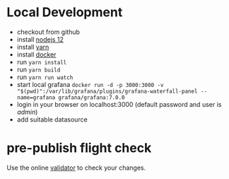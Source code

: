 # Local Development
- checkout from github
- install [nodejs 12](https://nodejs.org/en/download/)
- install [yarn](https://classic.yarnpkg.com/en/docs/install)
- install [docker](https://docs.docker.com/get-docker/)
- run `yarn install`
- run `yarn build`
- run `yarn run watch`
- start local grafana `docker run -d -p 3000:3000 -v "$(pwd)":/var/lib/grafana/plugins/grafana-waterfall-panel --name=grafana grafana/grafana:7.0.0`
- login in your browser on localhost:3000 (default password and user is _admin_)
- add suitable datasource


# pre-publish flight check
Use the online [validator](https://grafana-plugins-web-vgmmyppaka-lz.a.run.app/) to check your changes. 
